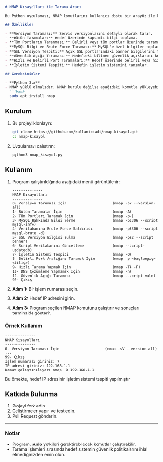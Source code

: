 ```markdown
# NMAP Kısayolları ile Tarama Aracı

Bu Python uygulaması, NMAP komutlarını kullanıcı dostu bir arayüz ile kullanmanızı sağlar. Uygulama, sık kullanılan NMAP tarama işlemleri için hazır kısayollar sunar. Bu sayede IP adreslerini hızlı ve etkili bir şekilde analiz edebilirsiniz.

## Özellikler

- **Versiyon Taraması:** Servis versiyonlarını detaylı olarak tarar.
- **Bütün Taramalar:** Hedef üzerinde kapsamlı bilgi toplama.
- **Tüm Portların Taranması:** Belirli veya tüm portlar üzerinde tarama yapar.
- **MySQL Bilgi ve Brute Force Taraması:** MySQL'e özel bilgiler toplar ve brute force saldırıları düzenler.
- **SSL Versiyon Tespiti:** Açık SSL portlarındaki banner bilgilerini toplar.
- **Güvenlik Açığı Taraması:** Hedefteki bilinen güvenlik açıklarını kontrol eder.
- **Hızlı ve Belirli Port Taramaları:** Hedef üzerinde belirli veya hızlı taramalar yapar.
- **İşletim Sistemi Tespiti:** Hedefin işletim sistemini tanımlar.

## Gereksinimler

- **Python 3.x**
- NMAP yüklü olmalıdır. NMAP kurulu değilse aşağıdaki komutla yükleyebilirsiniz:
  ```bash
  sudo apt install nmap
  ```

## Kurulum

1. Bu projeyi klonlayın:
   ```bash
   git clone https://github.com/kullaniciadi/nmap-kisayol.git
   cd nmap-kisayol
   ```

2. Uygulamayı çalıştırın:
   ```bash
   python3 nmap_kisayol.py
   ```

## Kullanım

1. Program çalıştırıldığında aşağıdaki menü görüntülenir:

   ```plaintext
   --------------
   NMAP Kısayolları
   --------------
   0- Versiyon Taraması İçin                     (nmap -sV --version-all)
   1- Bütün Taramalar İçin                       (nmap -A)
   2- Tüm Portları Taramak İçin                  (nmap -p-)
   3- MySQL Hakkında Bilgi Verme                 (nmap -p3306 --script mysql-info)
   4- Veritabanına Brute Force Saldırısı         (nmap -p3306 --script mysql-brute -d)
   5- SSL Versiyon Bilgisi Bulma                 (nmap -p22 --script banner)
   6- Script Veritabanını Güncelleme             (nmap --script-updatedb)
   7- İşletim Sistemi Tespiti                    (nmap -O)
   8- Belirli Port Aralığını Taramak İçin        (nmap -p <başlangıç>-<bitiş>)
   9- Hızlı Tarama Yapmak İçin                   (nmap -T4 -F)
   10- DNS Çözümleme Yapmamak İçin               (nmap -n)
   11- Güvenlik Açığı Taraması                   (nmap --script vuln)
   99- Çıkış
   ```

2. **Adım 1:** Bir işlem numarası seçin.
3. **Adım 2:** Hedef IP adresini girin.
4. **Adım 3:** Program seçilen NMAP komutunu çalıştırır ve sonuçları terminalde gösterir.

### Örnek Kullanım

```plaintext
--------------
NMAP Kısayolları
--------------
0- Versiyon Taraması İçin                     (nmap -sV --version-all)
...
99- Çıkış
İşlem numarası giriniz: 7
IP adresi giriniz: 192.168.1.1
Komut çalıştırılıyor: nmap -O 192.168.1.1
```

Bu örnekte, hedef IP adresinin işletim sistemi tespiti yapılmıştır.

## Katkıda Bulunma

1. Projeyi fork edin.
2. Geliştirmeler yapın ve test edin.
3. Pull Request gönderin.

---

### Notlar
- Program, **sudo** yetkileri gerektirebilecek komutlar çalıştırabilir.
- Tarama işlemleri sırasında hedef sistemin güvenlik politikalarını ihlal etmediğinizden emin olun.

```

